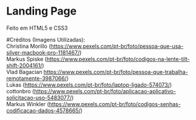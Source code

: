 # Landing Page
Feito em HTML5 e CSS3

#Créditos (Imagens Utilizadas): <br/>
Christina Morillo (https://www.pexels.com/pt-br/foto/pessoa-que-usa-silver-macbook-pro-1181467/)  <br/>
Markus Spiske (https://www.pexels.com/pt-br/foto/codigos-na-lente-tilt-shift-2004161/) <br/>
Vlad Bagacian https://www.pexels.com/pt-br/foto/pessoa-que-trabalha-remotamente-3987066/) <br/>
Lukas (https://www.pexels.com/pt-br/foto/laptop-ligado-574073/)<br/>
cottonbro (https://www.pexels.com/pt-br/foto/aplicacao-aplicativo-solicitacao-uso-5483077/) <br/>
Markus Winkler (https://www.pexels.com/pt-br/foto/codigos-senhas-codificacao-dados-4578665/) <br/>
